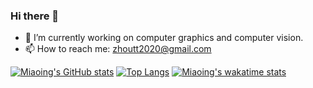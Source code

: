 ### Hi there 👋


<!---**Miaoing/Miaoing** is a ✨ _special_ ✨ repository because its `README.md` (this file) appears on your GitHub profile.

Here are some ideas to get you started:
-->
- 🔭 I’m currently working on computer graphics and computer vision.
- 📫 How to reach me: zhoutt2020@gmail.com
<!--- 👯 I’m looking to collaborate on -->
<!-- - 🤔 I’m looking for help with ...-->
<!--- 💬 Ask me about ...-->
<!-- - ⚡ Fun fact: Always eighteen years old. -->

[![Miaoing's GitHub stats](https://github-readme-stats.vercel.app/api?username=Miaoing&show_icons=true&theme=dracula&count_private=true&hide=prs)](https://github.com/anuraghazra/github-readme-stats)
[![Top Langs](https://github-readme-stats.vercel.app/api/top-langs/?username=Miaoing&theme=dracula)](https://github.com/anuraghazra/github-readme-stats)
[![Miaoing's wakatime stats](https://github-readme-stats.vercel.app/api/wakatime?username=Miaoing)](https://github.com/anuraghazra/github-readme-stats)
